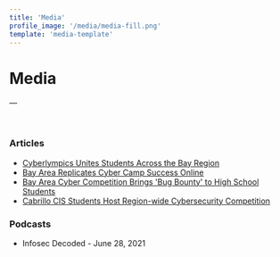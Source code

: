 ```yaml
---
title: 'Media'
profile_image: '/media/media-fill.png'
template: 'media-template'
---
```


# Media

—

<p>&nbsp;</p>

### Articles
* [Cyberlympics Unites Students Across the Bay Region](https://ictdmsector.org/cyberlympics-unites-students-across-the-bay-region/)
* [Bay Area Replicates Cyber Camp Success Online](https://ictdmsector.org/bay-area-replicates-cyber-camp-success-online/)
* [Bay Area Cyber Competition Brings 'Bug Bounty' to High School Students](https://ictdmsector.org/bay-area-cyber-competition-brings-bug-bounty-to-high-school-students/)
* [Cabrillo CIS Students Host Region-wide Cybersecurity Competition](https://www.santacruztechbeat.com/2020/01/21/cabrillo-cis-students-host-region-wide-cybersecurity-competition/)

### Podcasts
* Infosec Decoded - June 28, 2021
